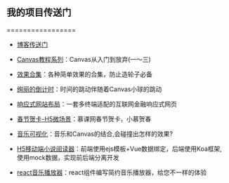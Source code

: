 ## 我的项目传送门
=================
* [博客传送门](http://www.jianshu.com/u/f384bb2e3b6b)<br>

* [Canvas教程系列](https://github.com/AmberYLopez-demos/Canvas-Lessons)：Canvas从入门到放弃(一～三)<br>

* [效果合集](https://github.com/AmberYLopez-demos/demos)：各种简单效果的合集，防止造轮子必备<br>

* [绚丽的倒计时](https://github.com/AmberYLopez-demos/demos/tree/master/demo8)：时间的跳动伴随着Canvas小球的跳动<br>

* [响应式网站布局](https://github.com/AmberYLopez-demos/ResponsiveWeb)：一套多终端适配的互联网金融响应式网页<br>

* [春节贺卡-H5微场景](https://github.com/AmberYLopez-demos/Spring-Festival)：慕课网春节贺卡，小慕贺春<br>

* [音乐可视化](https://github.com/AmberYLopez-demos/music-visual)：音乐和Canvas的结合,会碰撞出怎样的效果?<br>

* [H5移动端小说阅读器](https://github.com/AmberYLopez-demos/H5-Reader)：前端使用ejs模板+Vue数据绑定，后端使用Koa框架,使用mock数据，实现前后端分离开发<br>

* [react音乐播放器](https://github.com/AmberYLopez-demos/react-music-player)：react组件编写简约音乐播放器，给您不一样的体验<br>

